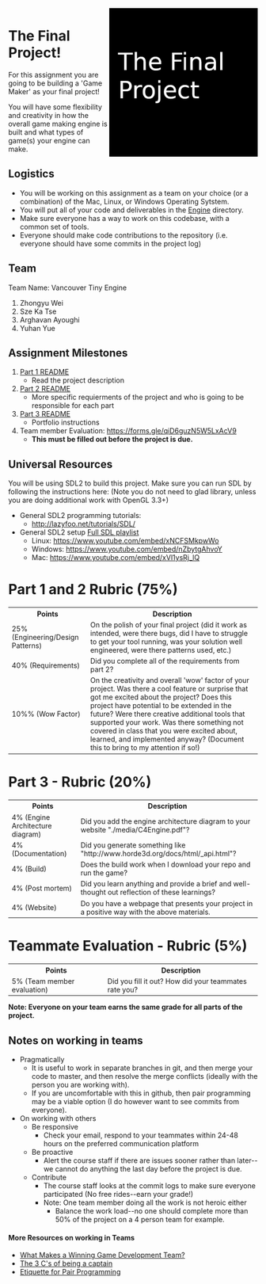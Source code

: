 <img align="right" width="300px" src="./media/header.png">

# The Final Project!

For this assignment you are going to be building a 'Game Maker' as your final project! 

You will have some flexibility and creativity in how the overall game making engine is built and what types of game(s) your engine can make.

## Logistics

- You will be working on this assignment as a team on your choice (or a combination) of the Mac, Linux, or Windows Operating Sytstem.
- You will put all of your code and deliverables in the [Engine](./Engine) directory.
- Make sure everyone has a way to work on this codebase, with a common set of tools.
- Everyone should make code contributions to the repository (i.e. everyone should have some commits in the project log)

## Team

Team Name: Vancouver Tiny Engine

1. Zhongyu Wei	
2. Sze Ka Tse
3. Arghavan Ayoughi
4. Yuhan Yue

## Assignment Milestones

1. [Part 1 README](./part1_README.md) 
 	* Read the project description
2. [Part 2 README](./part2_README.md) 
 	* More specific requierments of the project and who is going to be responsible for each part
3. [Part 3 README](./part3_README.md) 
 	* Portfolio instructions 	
4. Team member Evaluation: https://forms.gle/qiD6guzN5W5LxAcV9
 	* **This must be filled out before the project is due.**


## Universal Resources

You will be using SDL2 to build this project. Make sure you can run SDL by following the instructions here: 
(Note you do not need to glad library, unless you are doing additional work with OpenGL 3.3+)

* General SDL2 programming tutorials: 
  * http://lazyfoo.net/tutorials/SDL/
* General SDL2 setup [Full SDL playlist](https://www.youtube.com/watch?v=QM4WW8hcsPU&list=PLvv0ScY6vfd-p1gSnbQhY7vMe2rng0IL0)
  * Linux: https://www.youtube.com/embed/xNCFSMkpwWo
  * Windows: https://www.youtube.com/embed/nZbytgAhvoY
  * Mac: https://www.youtube.com/embed/xVl1ysRj_lQ

# Part 1 and 2 Rubric (75%)
   
<table>
  <tbody>
    <tr>
      <th>Points</th>
      <th align="center">Description</th>
    </tr>	  
    <tr>
      <td>25% (Engineering/Design Patterns)</td>
      <td align="left">On the polish of your final project (did it work as intended, were there bugs, did I have to struggle to get your tool running, was your solution well engineered, were there patterns used, etc.)</td>
    </tr>
    <tr>
      <td>40%  (Requirements)</td>
      <td align="left">Did you complete all of the requirements from part 2?</td>
    </tr>
    <tr>
      <td>10%% (Wow Factor)</td>
      <td align="left">On the creativity and overall 'wow' factor of your project. Was there a cool feature or surprise that got me excited about the project? Does this project have potential to be extended in the future? Were there creative additional tools that supported your work. Was there something not covered in class that you were excited about, learned, and implemented anyway? (Document this to bring to my attention if so!)</td>
    </tr>
  </tbody>
</table>

# Part 3 - Rubric (20%)

<table>
  <tbody>
    <tr>
      <th>Points</th>
      <th align="center">Description</th>
    </tr>
    <tr>
      <td>4% (Engine Architecture diagram)</td>
      <td align="left">Did you add the engine architecture diagram to your website "./media/C4Engine.pdf"?</td>
    </tr>   	  
    <tr>
      <td>4% (Documentation)</td>
      <td align="left">Did you generate something like "http://www.horde3d.org/docs/html/_api.html"?</td>
    </tr>    
    <tr>
      <td>4% (Build)</td>
      <td align="left">Does the build work when I download your repo and run the game?</td>
    </tr>
    <tr>
      <td>4% (Post mortem)</td>
      <td align="left">Did you learn anything and provide a brief and well-thought out reflection of these learnings?</td>
    </tr>
    <tr>
      <td>4% (Website)</td>
      <td align="left">Do you have a webpage that presents your project in a positive way with the above materials.</td>
    </tr>
  </tbody>
</table>

# Teammate Evaluation - Rubric (5%)

<table>
  <tbody>
    <tr>
      <th>Points</th>
      <th align="center">Description</th>
    </tr>
    <tr>
      <td>5% (Team member evaluation)</td>
      <td align="left">Did you fill it out? How did your teammates rate you?</td>
    </tr> 
  </tbody>
</table>


**Note: Everyone on your team earns the same grade for all parts of the project.**

## Notes on working in teams

* Pragmatically
	* It is useful to work in separate branches in git, and then merge your code to master, and then resolve the merge conflicts (ideally with the person you are working with).
	* If you are uncomfortable with this in github, then pair programming may be a viable option (I do however want to see commits from everyone).
* On working with others
	* Be responsive
		* Check your email, respond to your teammates within 24-48 hours on the preferred communication platform
	* Be proactive
		* Alert the course staff if there are issues sooner rather than later--we cannot do anything the last day before the project is due.
	* Contribute
		* The course staff looks at the commit logs to make sure everyone participated (No free rides--earn your grade!)
		* Note: One team member doing all the work is not heroic either
			* Balance the work load--no one should complete more than 50% of the project on a 4 person team for example.

#### More Resources on working in Teams

* [What Makes a Winning Game Development Team?](http://www.bitmascot.com/what-makes-a-successful-game-team/)
* [The 3 C's of being a captain](https://appliedsportpsych.org/resources/resources-for-athletes/the-3-c-s-of-being-a-captain/)
* [Etiquette for Pair Programming](https://dzone.com/articles/etiquette-for-pair-programming)

